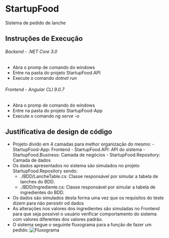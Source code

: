 # StartupFood
Sistema de pedido de lanche

## Instruções de Execução

###### Backend - .NET Core 3.0

 - Abra o promp de comando do windows
 - Entre na pasta do projeto StartupFood.API
 - Execute o comando <i>dotnet run</i>

###### Frontend - Angular CLI 9.0.7

 - Abra o promp de comando do windows
 - Entre na pasta do projeto StartupFood-App
 - Execute o comando <i>ng serve -o</i>

 ## Justificativa de design de código

  - Projeto divido em 4 camadas para melhor organização do mesmo: 
        - StartupFood-App: Frontend
        - StartupFood.API: API do sistema
        - StartupFood.Business: Camada de negócios
        - StartupFood.Repository: Camada de dados
  - Os dados apresentados no sistema são simulados no projeto StartupFood.Repository sendo:
        <ul>
        <li>./BDD/LancheTable.cs: Classe responsável por simular a tabela de lanches do BDD.</li>
        <li>./BDD/Ingrediente.cs: Classe responsável por simular a tabela de ingredientes do BDD.</li>
        </ul>
  - Os dados são simulados desta forma uma vez que os requisitos do teste dizem para não persistir od dados
  - As alterações nos valores dos ingredientes são simuladas no Frontend para que seja possível
    o usuário verificar comportamento do sistema com valores diferentes dos valores padrão.
  - O sistema segue o seguinte fluxograma para a função de fazer um pedido:
  ![Fluxograma](https://user-images.githubusercontent.com/40437558/77694804-71487c80-6f89-11ea-8245-250c69417a1d.jpg)
